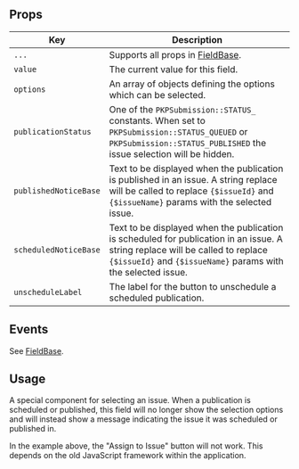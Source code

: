 ## Props

| Key | Description |
| --- | --- |
| `...` | Supports all props in [FieldBase](#/component/Form/fields/FieldBase). |
| `value` | The current value for this field. |
| `options` | An array of objects defining the options which can be selected. |
| `publicationStatus` | One of the `PKPSubmission::STATUS_` constants. When set to `PKPSubmission::STATUS_QUEUED` or `PKPSubmission::STATUS_PUBLISHED` the issue selection will be hidden. |
| `publishedNoticeBase` | Text to be displayed when the publication is published in an issue. A string replace will be called to replace `{$issueId}` and `{$issueName}` params with the selected issue. |
| `scheduledNoticeBase` | Text to be displayed when the publication is scheduled for publication in an issue. A string replace will be called to replace `{$issueId}` and `{$issueName}` params with the selected issue. |
| `unscheduleLabel` | The label for the button to unschedule a scheduled publication. |

## Events

See [FieldBase](#/component/Form/fields/FieldBase).

## Usage

A special component for selecting an issue. When a publication is scheduled or published, this field will no longer show the selection options and will instead show a message indicating the issue it was scheduled or published in.

In the example above, the "Assign to Issue" button will not work. This depends on the old JavaScript framework within the application.
